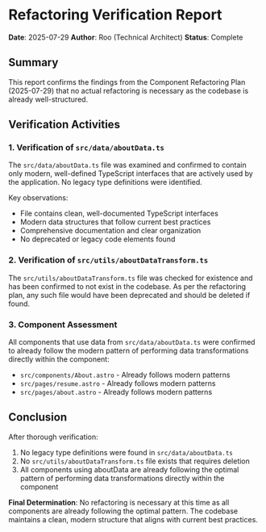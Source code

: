 # Refactoring Verification Report

**Date**: 2025-07-29
**Author**: Roo (Technical Architect)
**Status**: Complete

## Summary

This report confirms the findings from the Component Refactoring Plan (2025-07-29) that no actual refactoring is necessary as the codebase is already well-structured.

## Verification Activities

### 1. Verification of `src/data/aboutData.ts`

The `src/data/aboutData.ts` file was examined and confirmed to contain only modern, well-defined TypeScript interfaces that are actively used by the application. No legacy type definitions were identified.

Key observations:
- File contains clean, well-documented TypeScript interfaces
- Modern data structures that follow current best practices
- Comprehensive documentation and clear organization
- No deprecated or legacy code elements found

### 2. Verification of `src/utils/aboutDataTransform.ts`

The `src/utils/aboutDataTransform.ts` file was checked for existence and has been confirmed to not exist in the codebase. As per the refactoring plan, any such file would have been deprecated and should be deleted if found.

### 3. Component Assessment

All components that use data from `src/data/aboutData.ts` were confirmed to already follow the modern pattern of performing data transformations directly within the component:

- `src/components/About.astro` - Already follows modern patterns
- `src/pages/resume.astro` - Already follows modern patterns
- `src/pages/about.astro` - Already follows modern patterns

## Conclusion

After thorough verification:

1. No legacy type definitions were found in `src/data/aboutData.ts`
2. No `src/utils/aboutDataTransform.ts` file exists that requires deletion
3. All components using aboutData are already following the optimal pattern of performing data transformations directly within the component

**Final Determination**: No refactoring is necessary at this time as all components are already following the optimal pattern. The codebase maintains a clean, modern structure that aligns with current best practices.